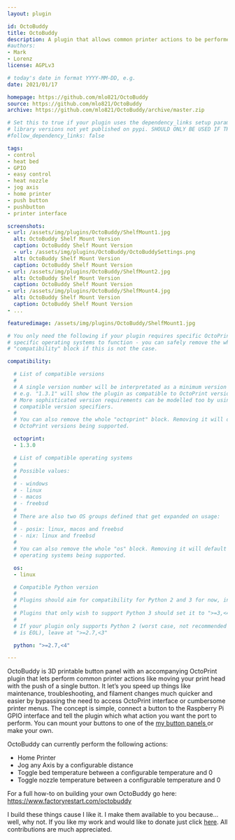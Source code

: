 ```yaml
---
layout: plugin

id: OctoBuddy
title: OctoBuddy
description: A plugin that allows common printer actions to be performed with physical buttons via GPIO
#authors:
- Mark
- Lorenz
license: AGPLv3

# today's date in format YYYY-MM-DD, e.g.
date: 2021/01/17

homepage: https://github.com/mlo821/OctoBuddy
source: https://github.com/mlo821/OctoBuddy
archive: https://github.com/mlo821/OctoBuddy/archive/master.zip

# Set this to true if your plugin uses the dependency_links setup parameter to include
# library versions not yet published on pypi. SHOULD ONLY BE USED IF THERE IS NO OTHER OPTION!
#follow_dependency_links: false

tags:
- control
- heat bed
- GPIO
- easy control
- heat nozzle
- jog axis
- home printer
- push button
- pushbutton
- printer interface

screenshots:
- url: /assets/img/plugins/OctoBuddy/ShelfMount1.jpg
  alt: OctoBuddy Shelf Mount Version
  caption: OctoBuddy Shelf Mount Version
  - url: /assets/img/plugins/OctoBuddy/OctoBuddySettings.png
  alt: OctoBuddy Shelf Mount Version
  caption: OctoBuddy Shelf Mount Version
- url: /assets/img/plugins/OctoBuddy/ShelfMount2.jpg
  alt: OctoBuddy Shelf Mount Version
  caption: OctoBuddy Shelf Mount Version
- url: /assets/img/plugins/OctoBuddy/ShelfMount4.jpg
  alt: OctoBuddy Shelf Mount Version
  caption: OctoBuddy Shelf Mount Version
- ...

featuredimage: /assets/img/plugins/OctoBuddy/ShelfMount1.jpg

# You only need the following if your plugin requires specific OctoPrint versions or
# specific operating systems to function - you can safely remove the whole
# "compatibility" block if this is not the case.

compatibility:

  # List of compatible versions
  #
  # A single version number will be interpretated as a minimum version requirement,
  # e.g. "1.3.1" will show the plugin as compatible to OctoPrint versions 1.3.1 and up.
  # More sophisticated version requirements can be modelled too by using PEP440
  # compatible version specifiers.
  #
  # You can also remove the whole "octoprint" block. Removing it will default to all
  # OctoPrint versions being supported.

  octoprint:
  - 1.3.0

  # List of compatible operating systems
  #
  # Possible values:
  #
  # - windows
  # - linux
  # - macos
  # - freebsd
  #
  # There are also two OS groups defined that get expanded on usage:
  #
  # - posix: linux, macos and freebsd
  # - nix: linux and freebsd
  #
  # You can also remove the whole "os" block. Removing it will default to all
  # operating systems being supported.

  os:
  - linux

  # Compatible Python version
  #
  # Plugins should aim for compatibility for Python 2 and 3 for now, in which case the value should be ">=2.7,<4".
  #
  # Plugins that only wish to support Python 3 should set it to ">=3,<4".
  #
  # If your plugin only supports Python 2 (worst case, not recommended for newly developed plugins since Python 2
  # is EOL), leave at ">=2.7,<3"

  python: ">=2.7,<4"

---
```

OctoBuddy is 3D printable button panel with an accompanying OctoPrint plugin that lets perform common printer actions like moving your print head with the push of a single button.  It let’s you speed up things like maintenance, troubleshooting, and filament changes much quicker and easier by bypassing the need to access OctoPrint interface or cumbersome printer menus.  The concept is simple, connect a button to the Raspberry Pi GPIO interface and tell the plugin which what action you want the port to perform.  You can mount your buttons to one of the <a href="https://www.thingiverse.com/thing:4727285"> my button panels </a> or make your own.

OctoBuddy can currently perform the following actions:
<ul>
    <li>Home Printer</li>
    <li>Jog any Axis by a configurable distance</li>
    <li>Toggle bed temperature between a configurable temperature and 0</li>
    <li>Toggle nozzle temperature between a configurable temperature and 0</li>
</ul>

For a full how-to on building your own OctoBuddy go here: https://www.factoryrestart.com/octobuddy

I build these things cause I like it.  I make them available to you because… well, why not.  If you like my work and would like to donate just click <a href="https://www.paypal.com/donate?hosted_button_id=JVWDV6EYGZ7W6">here</a>.  All contributions are much appreciated.
